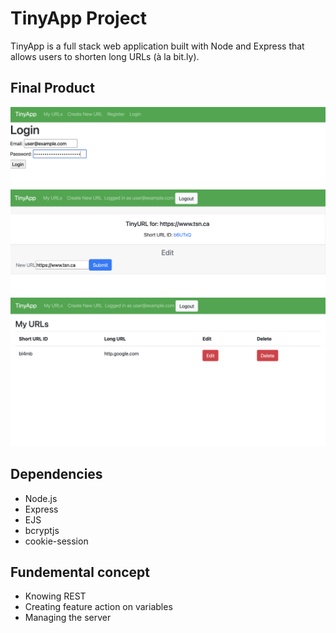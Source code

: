 # TinyApp Project

TinyApp is a full stack web application built with Node and Express that allows users to shorten long URLs (à la bit.ly).

## Final Product
!["screenshot description"](https://github.com/Xcesion/tinyapp/blob/main/docs/user-login.png?raw=true)
!["screenshot description"](https://github.com/Xcesion/tinyapp/blob/main/docs/url-edit.png?raw=true)
!["screenshot description"](https://github.com/Xcesion/tinyapp/blob/main/docs/user-urls-page.png?raw=true)

## Dependencies

- Node.js
- Express
- EJS
- bcryptjs
- cookie-session

## Fundemental concept

* Knowing REST 
* Creating feature action on variables
* Managing the server 
